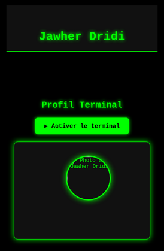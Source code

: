 <!DOCTYPE html>
<html lang="fr">
<head>
  <meta charset="UTF-8">
  <meta name="viewport" content="width=device-width, initial-scale=1.0">
  <title>Hacker Zone - Jawher Dridi</title>
  <style>
    * {
      margin: 0;
      padding: 0;
      box-sizing: border-box;
      font-family: 'Courier New', monospace;
    }
    body {
      background: #000;
      color: #00ff00;
      /* ❌ on supprime overflow: hidden pour permettre le scroll */
    }
    header {
      background: #111;
      padding: 20px;
      text-align: center;
      border-bottom: 2px solid #00ff00;
    }
    header h1 {
      font-size: 2rem;
      text-shadow: 0 0 10px #00ff00;
    }
    section {
      padding: 40px 20px;
      max-width: 900px;
      margin: auto;
    }
    h2 {
      text-align: center;
      margin-bottom: 20px;
      text-shadow: 0 0 10px #00ff00;
      font-size: 1.5rem;
    }
    .card {
      background: #111;
      border: 1px solid #00ff00;
      padding: 20px;
      border-radius: 10px;
      box-shadow: 0 0 15px #00ff00;
      white-space: pre-wrap;
      text-align: center;
      overflow-x: auto; /* ✅ pour éviter que le texte déborde sur mobile */
    }
    .profile-img {
      width: 120px;
      max-width: 50%;
      border-radius: 50%;
      border: 3px solid #00ff00;
      margin-top: 0px;
      box-shadow: 0 0 15px #00ff00;
    }
    #start-btn {
      display: block;
      margin: 20px auto;
      padding: 12px 25px;
      background: #00ff00;
      color: #000;
      border: none;
      border-radius: 8px;
      font-size: 1rem;
      font-weight: bold;
      cursor: pointer;
      box-shadow: 0 0 10px #00ff00;
      transition: 0.2s;
    }
    #start-btn:hover {
      background: #00cc00;
      box-shadow: 0 0 20px #00ff00;
    }
    /* Matrix background */
    #matrix {
      position: fixed;
      top: 0;
      left: 0;
      width: 100%;
      height: 100%;
      z-index: -1;
      background: black;
    }
  </style>
</head>
<body>

<canvas id="matrix"></canvas>

<header>
  <h1>Jawher Dridi</h1>
</header>

<section id="profile">
  <h2>Profil Terminal</h2>
  <button id="start-btn">▶ Activer le terminal</button>
  <div class="card">
    <img src="jawher.jpg" alt="Photo de Jawher Dridi" class="profile-img">
    <pre id="profile-terminal"></pre>
  </div>
</section>

<script>
  /***********************
   * MATRIX BACKGROUND
   ***********************/
  const canvas = document.getElementById("matrix");
  const ctx = canvas.getContext("2d");
  canvas.height = window.innerHeight;
  canvas.width = window.innerWidth;

  const letters = "アカサタナハマヤラワ0123456789";
  const fontSize = 16;
  let columns = Math.floor(canvas.width / fontSize);
  let drops = Array(columns).fill(1);

  function drawMatrix() {
    ctx.fillStyle = "rgba(0,0,0,0.05)";
    ctx.fillRect(0, 0, canvas.width, canvas.height);
    ctx.font = fontSize + "px monospace";

    for (let i = 0; i < drops.length; i++) {
      const text = letters.charAt(Math.floor(Math.random() * letters.length));
      ctx.fillStyle = "#0F0";
      ctx.fillText(text, i * fontSize, drops[i] * fontSize);
      if (drops[i] * fontSize > canvas.height && Math.random() > 0.975) drops[i] = 0;
      drops[i]++;
    }
  }
  setInterval(drawMatrix, 35);

  window.addEventListener('resize', () => {
    canvas.width = window.innerWidth;
    canvas.height = window.innerHeight;
    columns = Math.floor(canvas.width / fontSize);
    drops = Array(columns).fill(1);
  });

  /***********************
   * TERMINAL + VOIX
   ***********************/
  const terminal = document.getElementById("profile-terminal");
  const startBtn = document.getElementById("start-btn");

  const profileLines = [
    "===============================",
    "📂 Accessing user profile...",
    "Name: Jawher Dridi",
    "Status: Student at ISI Kef",
    "Email: dridijawherr@gmail.com",
    "Interests: Web Development, Cybersecurity, Creativity",
    "===============================",
    "✅ Profile Loaded Successfully"
  ];

  let line = 0;
  let char = 0;

  function speak(text) {
    if ('speechSynthesis' in window) {
      const utterance = new SpeechSynthesisUtterance(text);
      utterance.lang = "fr-FR";
      utterance.rate = 1.1;
      const voices = speechSynthesis.getVoices();
      if (voices.length > 0) {
        utterance.voice = voices.find(v => v.lang === "fr-FR") || voices[0];
      }
      window.speechSynthesis.speak(utterance);
    }
  }

  function typeLine() {
    if (line < profileLines.length) {
      if (char < profileLines[line].length) {
        terminal.textContent += profileLines[line][char];
        char++;
        setTimeout(typeLine, 40);
      } else {
        terminal.textContent += "\n";
        if (!/^=+$/.test(profileLines[line])) {
          speak(profileLines[line]);
        }
        line++;
        char = 0;
        setTimeout(typeLine, 300);
      }
    }
  }

  startBtn.addEventListener("click", () => {
    startBtn.style.display = "none";
    typeLine();
  });

  window.speechSynthesis.onvoiceschanged = () => {
    console.log("Voices loaded:", speechSynthesis.getVoices());
  };
</script>
</body>
</html>
